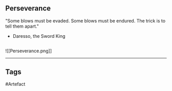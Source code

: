 ## Perseverance
"Some blows must be evaded. Some blows must be endured.
The trick is to tell them apart."
- Daresso, the Sword King
## 
![[Perseverance.png]]

---
## Tags
#Artefact